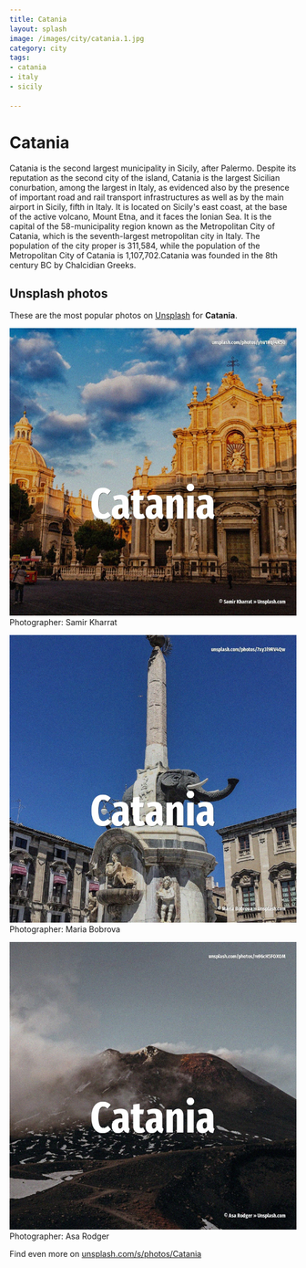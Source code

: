 ```yaml
---
title: Catania
layout: splash
image: /images/city/catania.1.jpg
category: city
tags:
- catania
- italy
- sicily

---
```

# Catania

Catania  is the second largest municipality in Sicily, after Palermo. Despite its reputation as the second city of the island, Catania is the largest Sicilian  conurbation, among the largest in Italy, as evidenced also by the presence of important road and  rail transport infrastructures as well as by the main airport in Sicily, fifth in Italy. It is located on Sicily's east coast, at the base of the active volcano, Mount Etna, and it faces  the Ionian Sea. It is the capital of the 58-municipality region known as the Metropolitan City of Catania, which is  the seventh-largest metropolitan city in Italy. The population of the city proper is 311,584, while the population of the Metropolitan City of  Catania is 1,107,702.Catania was founded in the 8th century BC by Chalcidian Greeks. 

 
## Unsplash photos
These are the most popular photos on [Unsplash](https://unsplash.com) for **Catania**.
 
![Catania](/images/city/catania.1.jpg)
Photographer:  Samir Kharrat
 
![Catania](/images/city/catania.2.jpg)
Photographer:  Maria Bobrova
 
![Catania](/images/city/catania.3.jpg)
Photographer:  Asa Rodger
 
Find even more on [unsplash.com/s/photos/Catania](https://unsplash.com/s/photos/Catania)
 
